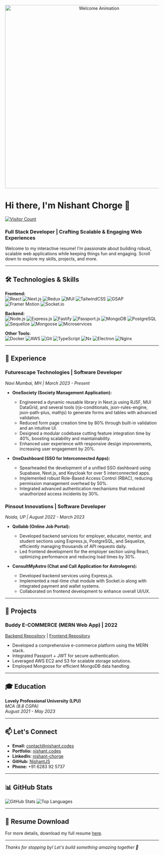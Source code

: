 <!-- Animated Header Banner -->
<div align="center">
  <img src="https://media.giphy.com/media/l0HUpt2s9Pclgt9Vm/giphy.gif" alt="Welcome Animation" width="600"/>
</div>

# Hi there, I'm Nishant Chorge 👋

[![Visitor Count](https://profile-counter.glitch.me/NishantJS/count.svg)](https://github.com/NishantJS)


### Full Stack Developer | Crafting Scalable & Engaging Web Experiences

Welcome to my interactive resume! I’m passionate about building robust, scalable web applications while keeping things fun and engaging. Scroll down to explore my skills, projects, and more.

---

## 🛠️ Technologies & Skills

**Frontend:**  
![React](https://img.shields.io/badge/React-20232A?style=for-the-badge&logo=react&logoColor=61DAFB)
![Next.js](https://img.shields.io/badge/Next.js-000000?style=for-the-badge&logo=next.js&logoColor=white)
![Redux](https://img.shields.io/badge/Redux-764ABC?style=for-the-badge&logo=redux&logoColor=white)
![MUI](https://img.shields.io/badge/MUI-007FFF?style=for-the-badge&logo=mui&logoColor=white)
![TailwindCSS](https://img.shields.io/badge/TailwindCSS-38B2AC?style=for-the-badge&logo=tailwindcss&logoColor=white)
![GSAP](https://img.shields.io/badge/GSAP-8DC63F?style=for-the-badge)
![Framer Motion](https://img.shields.io/badge/Framer%20Motion-0055FF?style=for-the-badge)
![Socket.io](https://img.shields.io/badge/Socket.io-010101?style=for-the-badge&logo=socket.io&logoColor=white)

**Backend:**  
![Node.js](https://img.shields.io/badge/Node.js-43853D?style=for-the-badge&logo=node.js&logoColor=white)
![Express.js](https://img.shields.io/badge/Express.js-404D59?style=for-the-badge)
![Fastify](https://img.shields.io/badge/Fastify-000000?style=for-the-badge&logo=fastify&logoColor=white)
![Passport.js](https://img.shields.io/badge/Passport.js-000000?style=for-the-badge)
![MongoDB](https://img.shields.io/badge/MongoDB-47A248?style=for-the-badge&logo=mongodb&logoColor=white)
![PostgreSQL](https://img.shields.io/badge/PostgreSQL-336791?style=for-the-badge&logo=postgresql&logoColor=white)
![Sequelize](https://img.shields.io/badge/Sequelize-52B0E7?style=for-the-badge)
![Mongoose](https://img.shields.io/badge/Mongoose-880000?style=for-the-badge)
![Microservices](https://img.shields.io/badge/Microservices-000000?style=for-the-badge)

**Other Tools:**  
![Docker](https://img.shields.io/badge/Docker-2496ED?style=for-the-badge&logo=docker&logoColor=white)
![AWS](https://img.shields.io/badge/AWS-232F3E?style=for-the-badge&logo=amazon-aws&logoColor=white)
![Git](https://img.shields.io/badge/Git-F05032?style=for-the-badge&logo=git&logoColor=white)
![TypeScript](https://img.shields.io/badge/TypeScript-3178C6?style=for-the-badge&logo=typescript&logoColor=white)
![Nx](https://img.shields.io/badge/Nx-000000?style=for-the-badge)
![Electron](https://img.shields.io/badge/Electron-47848F?style=for-the-badge&logo=electron&logoColor=white)
![Nginx](https://img.shields.io/badge/Nginx-009639?style=for-the-badge&logo=nginx&logoColor=white)

---

## 💼 Experience

### Futurescape Technologies | Software Developer  
*Navi Mumbai, MH | March 2023 - Present*

- **OneSociety (Society Management Application):**
  - Engineered a dynamic reusable library in Next.js using RJSF, MUI DataGrid, and several tools (rjs-conditionals, json-rules-engine, json-path-plus, mathjs) to generate forms and tables with advanced validation.
  - Reduced form page creation time by 80% through built-in validation and an intuitive UI.
  - Designed a modular codebase cutting feature integration time by 40%, boosting scalability and maintainability.
  - Enhanced user experience with responsive design improvements, increasing user engagement by 20%.

- **OneDashboard (SSO for Interconnected Apps):**
  - Spearheaded the development of a unified SSO dashboard using Supabase, Next.js, and Keycloak for over 5 interconnected apps.
  - Implemented robust Role-Based Access Control (RBAC), reducing permission management overhead by 50%.
  - Integrated advanced authentication mechanisms that reduced unauthorized access incidents by 30%.

### Pinsout Innovations | Software Developer  
*Noida, UP | August 2022 - March 2023*

- **Qollabb (Online Job Portal):**
  - Developed backend services for employer, educator, mentor, and student sections using Express.js, PostgreSQL, and Sequelize, efficiently managing thousands of API requests daily.
  - Led frontend development for the employer section using React, optimizing performance and reducing load times by 30%.

- **ConsultMyAstro (Chat and Call Application for Astrologers):**
  - Developed backend services using Express.js.
  - Implemented a real-time chat module with Socket.io along with integrated payment and wallet systems.
  - Collaborated on frontend development to enhance overall UI/UX.

---

## 🚀 Projects

### Buddy E-COMMERCE (MERN Web App) | 2022  
[Backend Repository](https://github.com/NishantJS/Buddy-Backend) | [Frontend Repository](https://github.com/NishantJS/Buddy-Frontend)

- Developed a comprehensive e-commerce platform using the MERN stack.
- Integrated Passport + JWT for secure authentication.
- Leveraged AWS EC2 and S3 for scalable storage solutions.
- Employed Mongoose for efficient MongoDB data handling.

---

## 🎓 Education

**Lovely Professional University (LPU)**  
*MCA (8.8 CGPA)*  
_August 2021 - May 2023_

---

## 📫 Let's Connect

- **Email:** [contact@nishant.codes](mailto:contact@nishant.codes)
- **Portfolio:** [nishant.codes](https://nishant.codes)
- **LinkedIn:** [nishant-chorge](https://linkedin.com/nishant-chorge)
- **GitHub:** [NishantJS](https://github.com/NishantJS)
- **Phone:** +91 6283 92 5737

---

## 📊 GitHub Stats

![GitHub Stats](https://github-readme-stats.vercel.app/api?username=NishantJS&show_icons=true&theme=radical)
![Top Languages](https://github-readme-stats.vercel.app/api/top-langs/?username=NishantJS&layout=compact&theme=radical)

---

## 📝 Resume Download

For more details, download my full resume [here](./Nishant%20Full%20Stack%20Developer.pdf).

---

*Thanks for stopping by! Let's build something amazing together 🚀*
